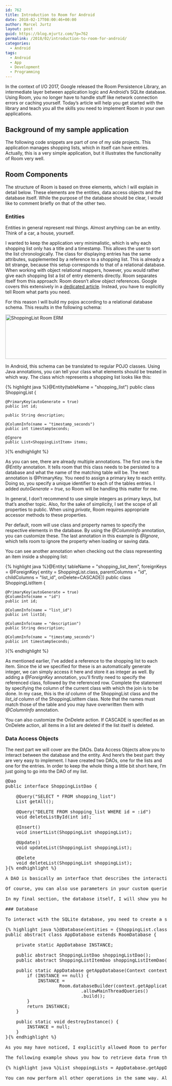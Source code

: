 ```yaml
---
id: 762
title: Introduction to Room for Android
date: 2018-02-17T08:00:46+00:00
author: Marcel Jurtz
layout: post
guid: https://blog.mjurtz.com/?p=762
permalink: /2018/02/introduction-to-room-for-android/
categories:
  - Android
tags:
  - Android
  - App
  - Development
  - Programming
---
```

In the context of I/O 2017, Google released the Room Persistence Library, an intermediate layer between application logic and Android&#8217;s SQLite database. Using Room, you no longer have to handle stuff like network connection errors or caching yourself. Today&#8217;s article will help you get started with the library and teach you all the skills you need to implement Room in your own applications.

## Background of my sample application

The following code snippets are part of one of my side projects. This application manages shopping lists, which in itself can have entries. Actually, this is a very simple application, but it illustrates the functionality of Room very well.

## Room Components

The structure of Room is based on three elements, which I will explain in detail below. These elements are the entities, data access objects and the database itself. While the purpose of the database should be clear, I would like to comment briefly on that of the other two.

### Entities

Entities in general represent real things. Almost anything can be an entity. Think of a car, a house, yourself.

I wanted to keep the application very minimalistic, which is why each shopping list only has a title and a timestamp. This allows the user to sort the list chronologically. The class for displaying entries has the same attributes, supplemented by a reference to a shopping list. This is already a bit strange, because this setup corresponds to that of a relational database. When working with object relational mappers, however, you would rather give each shopping list a list of entry elements directly. Room separates itself from this approach: Room doesn&#8217;t allow object references. Google covers this extensively in a [dedicated article](https://developer.android.com/training/data-storage/room/referencing-data.html#understand-no-object-references). Instead, you have to explicitly tell Room what parts you need.

For this reason I will build my pojos according to a relational database schema. This results in the following schema:

<img src="https://i2.wp.com/blog.mjurtz.com/wp-content/uploads/2018/02/ShoppingListRoomERM.png?resize=750%2C139&#038;ssl=1" alt="ShoppingList Room ERM" class="aligncenter wp-image-768 size-full" width="750" height="139" srcset="https://i2.wp.com/blog.mjurtz.com/wp-content/uploads/2018/02/ShoppingListRoomERM.png?w=802&ssl=1 802w, https://i2.wp.com/blog.mjurtz.com/wp-content/uploads/2018/02/ShoppingListRoomERM.png?resize=500%2C93&ssl=1 500w" sizes="(max-width: 750px) 100vw, 750px" data-recalc-dims="1" />

In Android, this schema can be translated to regular POJO classes. Using Java annotations, you can tell your class what elements should be treated in which way. The class which represents a shopping list looks like this:

{% highlight java %}@Entity(tableName = "shopping_list")
public class ShoppingList {

    @PrimaryKey(autoGenerate = true)
    public int id;

    public String description;

    @ColumnInfo(name = "timestamp_seconds")
    public int timestampSeconds;

    @Ignore
    public List<ShoppingListItem> items;
}{% endhighlight %}

As you can see, there are already multiple annotations. The first one is the _@Entity_ annotation. It tells room that this class needs to be persisted to a database and what the name of the matching table will be. The next annotation is @PrimaryKey. You need to assign a primary key to each entity. Doing so, you specify a unique identifier to each of the tables entries. I added _autoGenerate = true_, so Room will be handling this matter for me.

In general, I don&#8217;t recommend to use simple integers as primary keys, but that&#8217;s another topic. Also, for the sake of simplicity, I set the scope of all properties to public. When using _private_, Room requires appropriate accessor methods to these properties.

Per default, room will use class and property names to specify the respective elements in the database. By using the _@ColumnInfo_ annotation, you can customize these. The last annotation in this example is _@Ignore_, which tells room to ignore the property when loading or saving data.

You can see another annotation when checking out the class representing an item inside a shopping list:

{% highlight java %}@Entity(
        tableName = "shopping_list_item",
        foreignKeys = @ForeignKey(
                entity = ShoppingList.class,
                parentColumns = "id",
                childColumns = "list_id",
                onDelete=CASCADE))
public class ShoppingListItem {

    @PrimaryKey(autoGenerate = true)
    @ColumnInfo(name = "id")
    public int id;

    @ColumnInfo(name = "list_id")
    public int listId;

    @ColumnInfo(name = "description")
    public String description;

    @ColumnInfo(name = "timestamp_seconds")
    public int timestampSeconds;
}{% endhighlight %}

As mentioned earlier, I&#8217;ve added a reference to the shopping list to each item. Since the id we specified for these is an automatically generate integer, we can simply access it here and store it as integer as well. By adding a _@ForeignKey_ annotation, you&#8217;ll firstly need to specify the referenced class, followed by the referenced row. Complete the statement by specifying the column of the current class with which the join is to be done. In my case, this is the _id_ column of the ShoppingList class and the _list_id_ column of the ShoppingListItem class. Note that the names must match those of the table and you may have overwritten them with _@ColumnInfo_ annotation.

You can also customize the OnDelete action. If CASCADE is specified as an OnDelete action, all items in a list are deleted if the list itself is deleted.

### Data Access Objects

The next part we will cover are the DAOs. Data Access Objects allow you to interact between the database and the entity. And here&#8217;s the best part: they are very easy to implement. I have created two DAOs, one for the lists and one for the entries. In order to keep the whole thing a little bit short here, I&#8217;m just going to go into the DAO of my list.

<pre class="EnlighterJSRAW" data-enlighter-language="null">@Dao
public interface ShoppingListDao {

    @Query("SELECT * FROM shopping_list")
    List<ShoppingList> getAll();

    @Query("DELETE FROM shopping_list WHERE id = :id")
    void deleteListById(int id);

    @Insert()
    void insertList(ShoppingList shoppingList);

    @Update()
    void updateList(ShoppingList shoppingList);

    @Delete
    void deleteList(ShoppingList shoppingList);
}{% endhighlight %}

A DAO is basically an interface that describes the interaction possibilities with the database. How exactly these look depends of course on your specific application. By specifying a Java annotation you can control the type of operation. In addition to the regular operations for creating, updating, or deleting objects, Room offers you the option of implementing your own queries using the query statement.

Of course, you can also use parameters in your custom queries. To do this, simply enter the name of the parameter with a preceding colon in the query.

In my final section, the database itself, I will show you how to combine the components and how to persist your objects.

### Database

To interact with the SQLite database, you need to create a separate class that inherits from _RoomDatabase_ and passes the connection details via _@Database_ annotation. Google recommends using a singleton pattern, which I have implemented in my application.

{% highlight java %}@Database(entities = {ShoppingList.class, ShoppingListItem.class}, version = 1)
public abstract class AppDatabase extends RoomDatabase {

    private static AppDatabase INSTANCE;

    public abstract ShoppingListDao shoppingListDao();
    public abstract ShoppingListItemDao shoppingListItemDao();

    public static AppDatabase getAppDatabase(Context context) {
        if (INSTANCE == null) {
            INSTANCE =
                    Room.databaseBuilder(context.getApplicationContext(), AppDatabase.class, "shoppinglist-db")
                            .allowMainThreadQueries()
                            .build();
        }
        return INSTANCE;
    }

    public static void destroyInstance() {
        INSTANCE = null;
    }
}{% endhighlight %}

As you may have noticed, I explicitly allowed Room to perform database operations in the UI thread. Please note you should not release something like this in a production-ready application. Otherwise, longer running operations may block the user interface and have negative effects on the UX.

The following example shows you how to retrieve data from the database.

{% highlight java %}List<ShoppingList> shoppingLists = AppDatabase.getAppDatabase(getApplicationContext()).shoppingListDao().getAll();{% endhighlight %}

You can now perform all other operations in the same way. All information as well as advanced topics can be found directly on Google in the [corresponding documentation](https://developer.android.com/topic/libraries/architecture/room.html).
